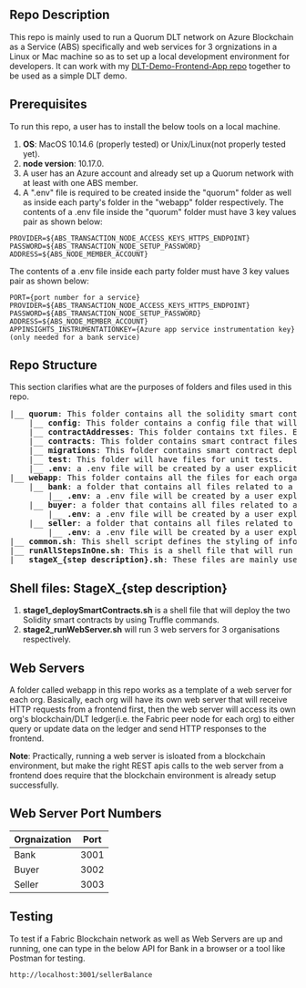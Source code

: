 ## Repo Description
This repo is mainly used to run a Quorum DLT network on Azure Blockchain as a Service (ABS) specifically and web services for 3 orgnizations in a Linux or Mac machine so as to set up a local development environment for developers. It can work with my [DLT-Demo-Frontend-App repo](https://github.com/yunxi-zhang/DLT-Demo-Frontend-App) together to be used as a simple DLT demo.

## Prerequisites
To run this repo, a user has to install the below tools on a local machine.
1. **OS**: MacOS 10.14.6 (properly tested) or Unix/Linux(not properly tested yet).
2. **node version**: 10.17.0.
3. A user has an Azure account and already set up a Quorum network with at least with one ABS member.
4. A ".env" file is required to be created inside the "quorum" folder as well as inside each party's folder in the "webapp" folder respectively.
The contents of a .env file inside the "quorum" folder must have 3 key values pair as shown below:
```
PROVIDER=${ABS_TRANSACTION_NODE_ACCESS_KEYS_HTTPS_ENDPOINT}
PASSWORD=${ABS_TRANSACTION_NODE_SETUP_PASSWORD}
ADDRESS=${ABS_NODE_MEMBER_ACCOUNT}
```

The contents of a .env file inside each party folder must have 3 key values pair as shown below:
```
PORT={port number for a service}
PROVIDER=${ABS_TRANSACTION_NODE_ACCESS_KEYS_HTTPS_ENDPOINT}
PASSWORD=${ABS_TRANSACTION_NODE_SETUP_PASSWORD}
ADDRESS=${ABS_NODE_MEMBER_ACCOUNT}
APPINSIGHTS_INSTRUMENTATIONKEY={Azure app service instrumentation key} (only needed for a bank service)
```

## Repo Structure ##
This section clarifies what are the purposes of folders and files used in this repo.
<pre>
|__ <b>quorum</b>: This folder contains all the solidity smart contracts and the truffle deployment files.
    |__ <b>config</b>: This folder contains a config file that will read environment parameters from .env file.
    |__ <b>contractAddresses</b>: This folder contains txt files. Each will have a deployed smart contract address, which might be useful to a user when needed. The txt files are ignored by gitignore file, as the files are always generated on the fly, when the smart contracts are deployed to a Quorum network in the ABS.
    |__ <b>contracts</b>: This folder contains smart contract files.
    |__ <b>migrations</b>: This folder contains smart contract deploy files.
    |__ <b>test</b>: This folder will have files for unit tests.
    |__ <b>.env</b>: a .env file will be created by a user explicitly. This is stated as point 4 in the prerequsites, and the information will be sensitive, so it is ignored in the gitignore file.
|__ <b>webapp</b>: This folder contains all the files for each organisation to run as Web Services.
    |__ <b>bank</b>: a folder that contains all files related to a bank service.
        |__ <b>.env</b>: a .env file will be created by a user explicitly. This is stated as point 4 in the prerequsites, and the information will be sensitive, so it is ignored in the gitignore file.
    |__ <b>buyer</b>: a folder that contains all files related to a buyer service.
        |__ <b>.env</b>: a .env file will be created by a user explicitly. This is stated as point 4 in the prerequsites, and the information will be sensitive, so it is ignored in the gitignore file.
    |__ <b>seller</b>: a folder that contains all files related to a seller service.
        |__ <b>.env</b>: a .env file will be created by a user explicitly. This is stated as point 4 in the prerequsites, and the information will be sensitive, so it is ignored in the gitignore file.
|__ <b>common.sh</b>: This shell script defines the styling of information printed out. It is used by other shell script files.
|__ <b>runAllStepsInOne.sh</b>: This is a shell file that will run all other shell files named in a way like "stageX_{step description}.sh".
|__ <b>stageX_{step description}.sh</b>: These files are mainly used to automate the setup of a Fabric network in a local machine to quickly set up a local development environment. Details are given in a seperate section later.
</pre>

## Shell files: StageX_{step description}
1. **stage1_deploySmartContracts.sh** is a shell file that will deploy the two Solidity smart contracts by using Truffle commands.
2. **stage2_runWebServer.sh** will run 3 web servers for 3 organisations respectively.

## Web Servers
A folder called webapp in this repo works as a template of a web server for each org.
Basically, each org will have its own web server that will receive HTTP requests from a frontend first, then the web server will access its own org's blockchain/DLT ledger(i.e. the Fabric peer node for each org) to either query or update data on the ledger and send HTTP responses to the frontend.

**Note**: Practically, running a web server is isloated from a blockchain environment, but make the right REST apis calls to the web server from a frontend does require that the blockchain environment is already setup successfully.

## Web Server Port Numbers
| Orgnaization     | Port |
| ----------- | ----------- |
| Bank | 3001 |
| Buyer | 3002 |
| Seller | 3003 |

## Testing ##
To test if a Fabric Blockchain network as well as Web Servers are up and running, one can type in the below API for Bank in a browser or a tool like Postman for testing.
```
http://localhost:3001/sellerBalance
```